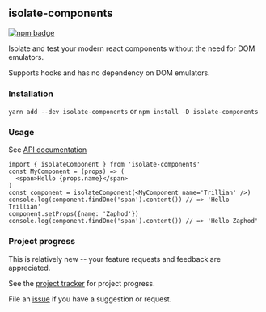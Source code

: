 ## isolate-components
[![npm badge](https://img.shields.io/npm/v/isolate-components)](https://npmjs.com/package/isolate-components)

Isolate and test your modern react components without the need for DOM emulators.

Supports hooks and has no dependency on DOM emulators.

### Installation

`yarn add --dev isolate-components` or `npm install -D isolate-components`

### Usage

See [API documentation](https://davidmfoley.github.io/isolate-components/globals.html)

```
import { isolateComponent } from 'isolate-components'
const MyComponent = (props) => (
  <span>Hello {props.name}</span>
)
const component = isolateComponent(<MyComponent name='Trillian' />)
console.log(component.findOne('span').content()) // => 'Hello Trillian'
component.setProps({name: 'Zaphod'})
console.log(component.findOne('span').content()) // => 'Hello Zaphod'
```

### Project progress

This is relatively new -- your feature requests and feedback are appreciated.

See the [project tracker](https://github.com/davidmfoley/isolate-components/projects/1) for project progress.

File an [issue](https://github.com/davidmfoley/isolate-components/issue) if you have a suggestion or request.

